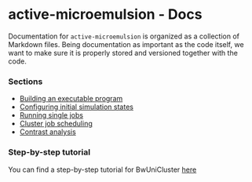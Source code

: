 # active-microemulsion - Docs
Documentation for `active-microemulsion` is organized as a collection of Markdown files.
Being documentation as important as the code itself, we want to make sure it is properly stored and versioned 
together with the code.

### Sections
- [Building an executable program](build/build.md)
- [Configuring initial simulation states](configure/configure.md)
- [Running single jobs](run/run.md)
- [Cluster job scheduling](schedule/schedule.md)
- [Contrast analysis](analysis/contrastAnalysis.md)

### Step-by-step tutorial
You can find a step-by-step tutorial for BwUniCluster [here](https://github.com/lhilbert/active-microemulsion/blob/master/documentation/tutorial.md)
